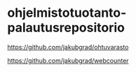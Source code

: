 # ohjelmistotuotanto-palautusrepositorio

https://github.com/jakubgrad/ohtuvarasto

https://github.com/jakubgrad/webcounter
